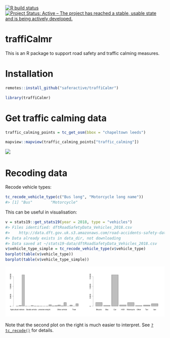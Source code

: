 
<!-- README.md is generated from README.Rmd. Please edit that file -->

<!-- [![Travis build status](https://travis-ci.org/ITSLeeds/traffiCalmr.svg?branch=master)](https://travis-ci.org/ITSLeeds/traffiCalmr) -->

<!-- [![Coverage status](https://codecov.io/gh/ITSLeeds/traffiCalmr/branch/master/graph/badge.svg)](https://codecov.io/github/ITSLeeds/traffiCalmr?branch=master) -->

<!-- [![Build status](https://ci.appveyor.com/api/projects/status/gqp3smc04as3qg85?svg=true)](https://ci.appveyor.com/project/layik/traffiCalmr-05ana) -->

[![R build
status](https://github.com/saferactive/traffiCalmr/workflows/R-CMD-check/badge.svg)](https://github.com/saferactive/traffiCalmr/actions)
[![Project Status: Active – The project has reached a stable, usable
state and is being actively
developed.](https://www.repostatus.org/badges/latest/active.svg)](https://www.repostatus.org/#active)

# traffiCalmr

This is an R package to support road safety and traffic calming
measures.

# Installation

``` r
remotes::install_github("saferactive/traffiCalmr")
```

``` r
library(traffiCalmr)
```

# Get traffic calming data

``` r
traffic_calming_points = tc_get_osm(bbox = "chapeltown leeds")
```

``` r
mapview::mapview(traffic_calming_points["traffic_calming"])
```

![](https://user-images.githubusercontent.com/1825120/87041987-f2e7b180-c1ea-11ea-9731-b2b9512fd0ea.png)

# Recoding data

Recode vehicle types:

``` r
tc_recode_vehicle_type(c("Bus long", "Motorcycle long name"))
#> [1] "Bus"        "Motorcycle"
```

This can be useful in visualisation:

``` r
v = stats19::get_stats19(year = 2018, type = "vehicles")
#> Files identified: dftRoadSafetyData_Vehicles_2018.csv
#>    http://data.dft.gov.uk.s3.amazonaws.com/road-accidents-safety-data/dftRoadSafetyData_Vehicles_2018.csv
#> Data already exists in data_dir, not downloading
#> Data saved at ~/stats19-data/dftRoadSafetyData_Vehicles_2018.csv
v$vehicle_type_simple = tc_recode_vehicle_type(v$vehicle_type)
barplot(table(v$vehicle_type))
barplot(table(v$vehicle_type_simple))
```

<img src="man/figures/README-unnamed-chunk-8-1.png" width="50%" /><img src="man/figures/README-unnamed-chunk-8-2.png" width="50%" />

Note that the second plot on the right is much easier to interpret. See
[`?tc_recode()`](https://saferactive.github.io/traffiCalmr/reference/tc_recode.html)
for details.
